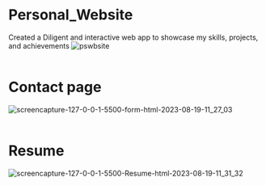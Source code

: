 # Personal_Website
Created a Diligent and interactive web app to showcase my skills, projects, and achievements
![pswbsite](https://github.com/Nandareddy7/Personal_Website/assets/110484284/fa3937d5-7794-4d0b-928e-4f30b2c5b4c1)
<br />
<br />
# Contact page
![screencapture-127-0-0-1-5500-form-html-2023-08-19-11_27_03](https://github.com/Nandareddy7/Personal_Website/assets/110484284/0f8e19c2-9821-4da8-8ea6-b63d01b8ce7b)
<br />
<br />
# Resume
![screencapture-127-0-0-1-5500-Resume-html-2023-08-19-11_31_32](https://github.com/Nandareddy7/Personal_Website/assets/110484284/fe602960-d766-4283-872e-fca1bb876f99)
